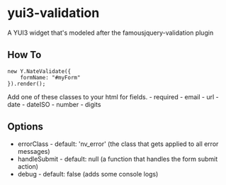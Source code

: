 yui3-validation
===============

A YUI3 widget that's modeled after the famousjquery-validation plugin

How To
------

    new Y.NateValidate({
        formName: "#myForm"
    }).render();

Add one of these classes to your html for fields.
    - required
    - email
    - url
    - date
    - dateISO
    - number
    - digits

Options
-------
- errorClass - default: 'nv_error' (the class that gets applied to all error messages)
- handleSubmit - default: null  (a function that handles the form submit action)
- debug - default: false (adds some console logs)
